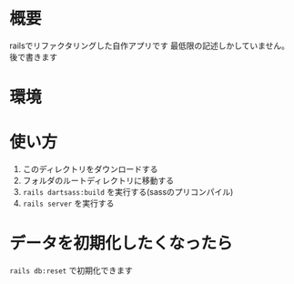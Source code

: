 # 概要
railsでリファクタリングした自作アプリです
最低限の記述しかしていません。後で書きます

# 環境


# 使い方

1. このディレクトリをダウンロードする
2. フォルダのルートディレクトリに移動する
3. `rails dartsass:build` を実行する(sassのプリコンパイル)
4. `rails server` を実行する

# データを初期化したくなったら
`rails db:reset` で初期化できます
